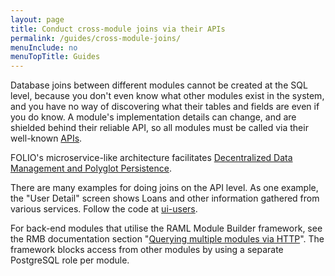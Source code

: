 ```yaml
---
layout: page
title: Conduct cross-module joins via their APIs
permalink: /guides/cross-module-joins/
menuInclude: no
menuTopTitle: Guides
---
```


Database joins between different modules cannot be created at the SQL level, because you don't even know what other modules exist in the system, and you have no way of discovering what their tables and fields are even if you do know.
A module's implementation details can change, and are shielded behind their reliable API, so all modules must be called via their well-known [APIs](/reference/api/).

FOLIO's microservice-like architecture facilitates [Decentralized Data Management and Polyglot Persistence](https://www.martinfowler.com/articles/microservices.html#DecentralizedDataManagement).

There are many examples for doing joins on the API level.
As one example, the "User Detail" screen shows Loans and other information gathered from various services.
Follow the code at [ui-users](https://github.com/folio-org/ui-users).

For back-end modules that utilise the RAML Module Builder framework, see the RMB documentation section
"[Querying multiple modules via HTTP](https://github.com/folio-org/raml-module-builder/blob/master/README.md#querying-multiple-modules-via-http)".
The framework blocks access from other modules by using a separate PostgreSQL role per module.

